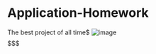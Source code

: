 # Application-Homework
The best project of all time$
![image](https://user-images.githubusercontent.com/116007536/203063473-e95fc3c5-3e5a-4e60-8017-a350e22512d7.png)
$$$$$$$



